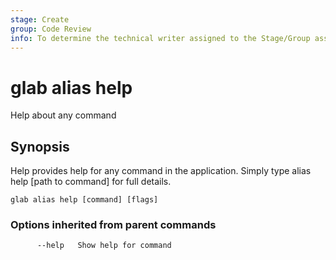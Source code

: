 ```yaml
---
stage: Create
group: Code Review
info: To determine the technical writer assigned to the Stage/Group associated with this page, see https://about.gitlab.com/handbook/product/ux/technical-writing/#assignments
---
```


<!--
This documentation is auto generated by a script.
Please do not edit this file directly, check cmd/gen-docs/docs.go.
-->

# glab alias help

Help about any command

## Synopsis

Help provides help for any command in the application.
Simply type alias help [path to command] for full details.

```plaintext
glab alias help [command] [flags]
```

### Options inherited from parent commands

```plaintext
      --help   Show help for command
```


